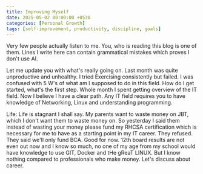 ```yaml
---
title: Improving Myself
date: 2025-05-02 00:00:00 +0530
categories: [Personal Growth]
tags: [self-improvement, productivity, discipline, goals]
---
```

Very few people actually listen to me. You, who is reading this blog is one of them. Lines I write here can contain grammatical mistakes which proves I don't use AI.

Let me update you with what's really going on. Last month was quite unproductive and unhealthy. I tried Exercising consistently but failed. I was confused with 5 W's of what am I supposed to do in this field. How do I get started, what's the first step. Whole month I spent getting overview of the IT field. Now I believe I have a clear path. Any IT field requires you to have knowledge of Networking, Linux and understanding programming.

Life: Life is stagnant I shall say. My parents want to waste money on JBT, which I don't want them to waste money on. So yesterday I said them instead of wasting your money please fund my RHCSA certification which is necessary for me to have as a starting point in my IT career. They refused. They said we'll only fund BCA. Good for now. 12th board results are not even out now and I know so much, no one of my age from my school would have knowledge to use GIT, Docker and tHe gReaT LINUX. But I know nothing compared to professionals who make money. Let's discuss about career. 
